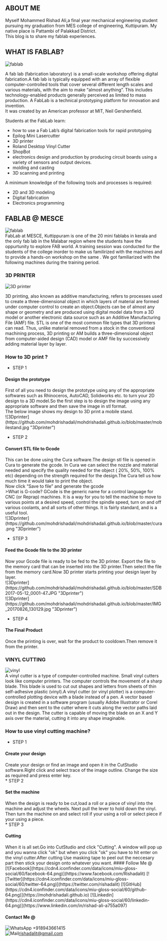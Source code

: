 ## ABOUT ME
Myself Mohammed Rishad Ali,a final year mechanical engineering student pursuing my graduation from MES college of engineering, Kuttipuram.
My native place is Pattambi of Palakkad District.<br>
This blog is to share my fablab experiences.<br>

## WHAT IS FABLAB?<br>
![fablab](https://upload.wikimedia.org/wikipedia/commons/thumb/d/d2/Fab_Lab_logo.svg/269px-Fab_Lab_logo.svg.png "fablab")


A fab lab (fabrication laboratory) is a small-scale workshop offering digital fabrication.A fab lab is typically equipped with an array of flexible computer-controlled tools that cover several different length scales and various materials, with the aim to make “almost anything”. This includes technology-enabled products generally perceived as limited to mass production. A FabLab is a technical prototyping platform for innovation and invention.<br>
It was created by an American professor at MIT, Neil Gershenfield.

Students at the FabLab learn:
 - how to use a Fab Lab’s digital fabrication tools for rapid prototyping
 - Epilog Mini Lasercutter
 - 3D printer
 - Roland Desktop Vinyl Cutter
 - ShopBot
 - electronics design and production by producing circuit boards using a variety of sensors and output devices.
 - molding and casting
 - 3D scanning and printing
 
A minimum knowledge of the following tools and processes is required:
- 2D and 3D modeling
- Digital fabrication
- Electronics programming
 
## FABLAB @ MESCE
 ![fablab](https://alirezanv.github.io/LAB.jpg "fablab")<br>
FabLab at MESCE, Kuttippuram is one of the 20 mini fablabs in kerala and the only fab lab in the Malabar region  where the students have the oppurtunity to explore FAB world.
A training session was conducted for the students of the college inorder to make us familirized with the machines and to provide a hands-on workshop on the same . We got familiarized with the following machines during the training period.

### 3D PRINTER<br>
![3D printer](https://github.com/mohdrishadali/mohdrishadali.github.io/blob/master/IMG_20170826_130117.jpg "3D printer")<br>

3D printing, also known as additive manufacturing, refers to processes used to create a three-dimensional object in which layers of material are formed under computer control to create an object.Objects can be of almost any shape or geometry and are produced using digital model data from a 3D model or another electronic data source such as an Additive Manufacturing File (AMF) file. STL is one of the most common file types that 3D printers can read. Thus, unlike material removed from a stock in the conventional machining process, 3D printing or AM builds a three-dimensional object from computer-aided design (CAD) model or AMF file by successively adding material layer by layer.

### How to 3D print ?

* STEP 1 
<h4>Design the prototype</h4>
First of all you need to design the prototype using any of the appropriate softwares such as Rhinoceros, AutoCAD, Solidworks etc. to turn your 2D design to a 3D model.So the first step is to design the image using any appropriate software and then save the image in stl format.<br>
The below image shows my design to 3D print a mobile stand.<br>
 ![3Dprinter](https://github.com/mohdrishadali/mohdrishadali.github.io/blob/master/mobilestand.jpg "3Dprinter")<br>


* STEP 2
<h4>Convert STL file to Gcode</h4>
This can be done using the Cura software.The design stl file is opened in Cura to generate the gcode.
In Cura we can select the nozzle and material needed and specify the quality needed for the object ( 20%, 50%, 100% etc) depending on the strength required for the design.The Cura tell us how much time it would take to print the object.<br>
Now click “Save to file” and generate the gcode<br>
>What is G-code?
GCode is the generic name for a control language for CNC (or Reprap) machines. It is a way for you to tell the machine to move to various points at a desired speed, control the spindle speed, turn on and off various coolants, and all sorts of other things. It is fairly standard, and is a useful tool.<br>
 ![3Dprinter](https://github.com/mohdrishadali/mohdrishadali.github.io/blob/master/cura.png "3Dprinter")<br>

* STEP 3
<h4>Feed the Gcode file to the 3D printer</h4>
Now your Gcode file is ready to be fed to the 3D printer. Export the file to the memory card that can be inserted into the 3D printer.Then select the file from the memory card.Now 3D printer starts printing your design layer by layer.<br>
 ![3Dprinter](https://github.com/mohdrishadali/mohdrishadali.github.io/blob/master/SDB2017-05-12_0001-47.JPG "3Dprinter")<br>
 ![3Dprinter](https://github.com/mohdrishadali/mohdrishadali.github.io/blob/master/IMG_20170826_130129.jpg "3Dprinter")<br>

* STEP 4
<h4>The Final Product</h4>
Once the printing is over, wait for the product to cooldown.Then remove it from the printer.<br>

### VINYL CUTTING<br>
![vinyl](https://shaheer08.github.io/v8.jpg "vinyl")<br>
A vinyl cutter is a type of computer-controlled machine. Small vinyl cutters look like computer printers. The computer controls the movement of a sharp blade. This blade is used to cut out shapes and letters from sheets of thin self-adhesive plastic (vinyl).A vinyl cutter (or vinyl plotter) is a computer-controlled plotting device with a blade instead of a pen. A vector based design is created in a software program (usually Adobe Illustrator or Corel Draw) and then sent to the cutter where it cuts along the vector paths laid out in the design. The cutter is capable of moving the blade on an X and Y axis over the material, cutting it into any shape imaginable.<br>

### How to use vinyl cutting machine?

* STEP 1
<h4>Create your design</h4>
Create your design or find an image and open it in the CutStudio software.Right click and select trace of the image outline. Change the size as required and press enter key.<br>
* STEP 2
<h4>Set the machine</h4> 
When the design is ready to be cut,load a roll or a piece of vinyl into the machine and adjust the wheels. Next pull the lever to hold down the vinyl. Then turn the machine on and select roll if your using a roll or select piece if your using a piece.<br>
* STEP 3
<h4>Cutting</h4>
When it is all set.Go into CutStudio and click "Cutting". A window will pop up and you wanna click "ok" but when you click "ok" you have to hit enter on the vinyl cutter.After cutting Use masking tape to peel out the neccesary part then stick your design onto whatever you want.
#### Follow Me @<br>
[![Facebook](https://cdn4.iconfinder.com/data/icons/miu-gloss-social/60/facebook-64.png)](https://www.facebook.com/Rishadalit)
[![Twitter](https://cdn4.iconfinder.com/data/icons/miu-gloss-social/60/twitter-64.png)](https://twitter.com/rishadalit)
[![GitHub](https://cdn4.iconfinder.com/data/icons/miu-gloss-social/60/github-64.png)](https://mohdrishadali.github.io)
[![Linkedin](https://cdn4.iconfinder.com/data/icons/miu-gloss-social/60/linkedin-64.png)](https://www.linkedin.com/in/rishad-ali-a755a097)

#### Contact Me @<br>

![WhatsApp](https://cdn4.iconfinder.com/data/icons/miu-gloss-social/60/whatsapp-24.png) +918943661415<br>
![Mail](https://cdn4.iconfinder.com/data/icons/miu-gloss-social/60/mail-24.png)rishadalit@gmail.com<br>


